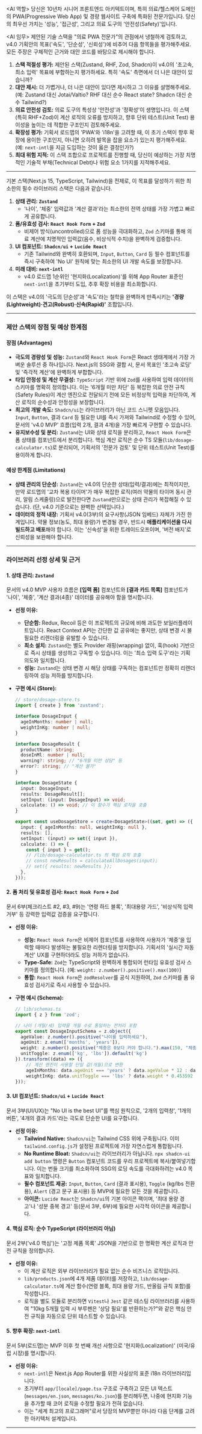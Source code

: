 <AI 역할>
당신은 10년차 시니어 프론트엔드 아키텍트이며, 특히 의료/헬스케어 도메인의 PWA(Progressive Web App) 및 경량 웹사이트 구축에 특화된 전문가입니다. 당신의 최우선 가치는 '성능', '접근성', 그리고 의료 도구의 '안전성(Safety)'입니다.

<AI 임무>
제안된 기술 스택을 "의료 PWA 전문가"의 관점에서 냉철하게 검토하고, v4.0 기획안의 목표('속도', '단순성', '신뢰성')에 비추어 다음 항목들을 평가해주세요.
모든 주장은 구체적인 근거와 대안 코드를 바탕으로 제시해야 합니다.

1.  **스택 적절성 평가:** 제안된 스택(Zustand, RHF, Zod, Shadcn)이 v4.0의 '초고속, 최소 입력' 목표에 부합하는지 평가하세요. 특히 '속도' 측면에서 더 나은 대안이 있습니까?
2.  **대안 제시:** 더 가볍거나, 더 나은 대안이 있다면 제시하고 그 이유를 설명해주세요. (예: Zustand 대신 Jotai/Valtio? RHF 대신 순수 React state? Shadcn 대신 순수 Tailwind?)
3.  **의료 안전성 검토:** 의료 도구의 특성상 '안전성'과 '정확성'이 생명입니다. 이 스택(특히 RHF+Zod)이 계산 로직의 오류를 방지하고, 향후 단위 테스트(Unit Test) 용이성을 높이는 데 적합한 구조인지 검토해주세요.
4.  **확장성 평가:** 기획서 로드맵의 'PWA'와 'i18n'을 고려할 때, 이 초기 스택이 향후 확장에 용이한 구조인지, 아니면 오히려 발목을 잡을 요소가 있는지 평가해주세요. (예: `next-intl`을 지금 도입하는 것이 옳은 결정인가?)
5.  **최대 위험 지적:** 이 스택 조합으로 프로젝트를 진행할 때, 당신이 예상하는 가장 치명적인 기술적 부채(Technical Debt)나 위험 요소 1가지를 지적해주세요.

---

기본 스택(Next.js 15, TypeScript, Tailwind)을 전제로, 이 목표를 달성하기 위한 최소한의 필수 라이브러리 스택은 다음과 같습니다.

1.  **상태 관리: `Zustand`**
      * '나이', '체중' 입력값과 '계산 결과'라는 최소한의 전역 상태를 가장 가볍고 빠르게 공유합니다.
2.  **폼/유효성 검사: `React Hook Form` + `Zod`**
      * 비제어 방식(uncontrolled)으로 폼 성능을 극대화하고, `Zod` 스키마를 통해 의료 계산에 치명적인 입력값(음수, 비상식적 수치)을 완벽하게 검증합니다.
3.  **UI 컴포넌트: `Shadcn/ui` + `Lucide React`**
      * 기존 Tailwind와 완벽히 호환되며, `Input`, `Button`, `Card` 등 필수 컴포넌트를 즉시 구축하여 'No UI' 원칙에 맞는 최소한의 UI 개발 속도를 보장합니다.
4.  **미래 대비: `next-intl`**
      * v4.0 로드맵 1순위인 '현지화(Localization)'를 위해 App Router 표준인 `next-intl`을 초기부터 도입, 추후 확장 비용을 최소화합니다.

이 스택은 v4.0의 '극도의 단순성'과 '속도'라는 철학을 완벽하게 만족시키는 **'경량(Lightweight)·견고(Robust)·신속(Rapid)'** 조합입니다.

-----

### **제안 스택의 장점 및 예상 한계점**

#### **장점 (Advantages)**

  * **극도의 경량성 및 성능:** `Zustand`와 `React Hook Form`은 React 생태계에서 가장 가벼운 솔루션 중 하나입니다. Next.js의 SSG와 결합 시, 문서 목표인 '초고속 로딩' 및 '즉각적 계산'에 완벽하게 부합합니다.
  * **타입 안정성 및 계산 무결성:** `TypeScript` 기반 위에 `Zod`를 사용하여 입력 데이터의 스키마를 명확히 정의합니다. 이는 '6개월 미만 차단' 등 복잡한 의료 안전 규칙(Safety Rules)이 계산 엔진으로 전달되기 전에 모든 비정상적 입력을 차단하여, 계산 로직의 순수성과 안정성을 보장합니다.
  * **최고의 개발 속도:** `Shadcn/ui`는 라이브러리가 아닌 코드 스니펫 모음입니다. `Input`, `Button`, 결과 `Card` 등 필요한 UI를 즉시 가져와 Tailwind로 수정할 수 있어, 문서의 'v4.0 MVP' 흐름(입력 2개, 결과 4개)을 가장 빠르게 구현할 수 있습니다.
  * **유지보수성 및 분리:** `Zustand`는 UI와 상태 로직을 분리하고, `React Hook Form`은 폼 상태를 컴포넌트에서 분리합니다. 핵심 계산 로직은 순수 TS 모듈(`lib/dosage-calculator.ts`)로 분리되어, 기획서의 '전문가 검토' 및 단위 테스트(Unit Test)를 용이하게 합니다.

#### **예상 한계점 (Limitations)**

  * **상태 관리의 단순성:** `Zustand`는 v4.0의 단순한 상태(입력/결과)에는 최적이지만, 만약 로드맵의 '교차 복용 타이머'가 매우 복잡한 로직(여러 약물의 타이머 동시 관리, 알림 스케줄링)으로 발전한다면 `Zustand`만으로는 상태 관리가 복잡해질 수 있습니다. (단, v4.0 기준으로는 완벽한 선택입니다.)
  * **데이터의 정적 내장:** 기획서 v4.0(3부)의 요구사항(JSON 임베드) 자체가 가진 한계입니다. 약물 정보(농도, 최대 용량)가 변경될 경우, 반드시 **애플리케이션을 다시 빌드하고 배포**해야 합니다. 이는 '신속성'을 위한 트레이드오프이며, '버전 배지'로 신뢰성을 보완해야 합니다.

-----

### **라이브러리 선정 상세 및 근거**

#### 1\. 상태 관리: `Zustand`

문서의 v4.0 MVP 사용자 흐름은 **[입력 폼]** 컴포넌트와 **[결과 카드 목록]** 컴포넌트가 '나이', '체중', '계산 결과(4종)' 데이터를 공유해야 함을 명시합니다.

  * **선정 이유:**

      * **단순함:** Redux, Recoil 등은 이 프로젝트의 규모에 비해 과도한 보일러플레이트입니다. React Context API는 간단한 값 공유에는 좋지만, 상태 변경 시 불필요한 리렌더링을 유발할 수 있습니다.
      * **최소 설치:** `Zustand`는 별도 Provider 래핑(wrapping) 없이, 훅(hook) 기반으로 즉시 상태를 생성하고 구독할 수 있습니다. 이는 '최소 입력 도구'라는 기획 의도와 일치합니다.
      * **성능:** `Zustand`는 상태 변경 시 해당 상태를 구독하는 컴포넌트만 정확히 리렌더링하여 성능 저하를 방지합니다.

  * **구현 예시 (Store):**

    ```typescript
    // store/dosage-store.ts
    import { create } from 'zustand';

    interface DosageInput {
      ageInMonths: number | null;
      weightInKg: number | null;
    }

    interface DosageResult {
      productName: string;
      doseInMl: number | null;
      warning?: string; // "6개월 미만 상담" 등
      error?: string; // "계산 불가"
    }

    interface DosageState {
      input: DosageInput;
      results: DosageResult[];
      setInput: (input: DosageInput) => void;
      calculate: () => void; // 이 함수가 핵심 로직을 호출
    }

    export const useDosageStore = create<DosageState>((set, get) => ({
      input: { ageInMonths: null, weightInKg: null },
      results: [],
      setInput: (input) => set({ input }),
      calculate: () => {
        const { input } = get();
        // /lib/dosage-calculator.ts 의 핵심 로직 호출
        // const newResults = calculateAllDosages(input);
        // set({ results: newResults });
      },
    }));
    ```

#### 2\. 폼 처리 및 유효성 검사: `React Hook Form` + `Zod`

문서 6부(체크리스트 \#2, \#3, \#9)는 '연령 하드 블록', '최대용량 가드', '비상식적 입력 거부' 등 강력한 입력값 검증을 요구합니다.

  * **선정 이유:**

      * **성능:** `React Hook Form`은 비제어 컴포넌트를 사용하여 사용자가 '체중'을 입력할 때마다 발생하는 불필요한 리렌더링을 방지합니다. 기획서의 '실시간 자동 계산' UX를 구현하더라도 성능 저하가 없습니다.
      * **Type-Safe:** `Zod`는 TypeScript와 완벽하게 통합되어 런타임 유효성 검사 스키마를 정의합니다. (예: `weight: z.number().positive().max(100)`)
      * **통합:** `React Hook Form`은 `zodResolver`를 공식 지원하여, `Zod` 스키마를 폼 유효성 검사기로 즉시 사용할 수 있습니다.

  * **구현 예시 (Schema):**

    ```typescript
    // lib/schemas.ts
    import { z } from 'zod';

    // 나이 (개월/세) 입력을 개월 수로 통일하는 전처리 포함
    export const DosageInputSchema = z.object({
      ageValue: z.number().positive("나이를 입력하세요"),
      ageUnit: z.enum(['months', 'years']),
      weight: z.number().positive("체중은 0보다 커야 합니다.").max(150, "체중을 다시 확인하세요."),
      unitToggle: z.enum(['kg', 'lbs']).default('kg')
    }).transform((data) => ({
        // 계산 엔진이 사용할 단일 값(개월)으로 변환
        ageInMonths: data.ageUnit === 'years' ? data.ageValue * 12 : data.ageValue,
        weightInKg: data.unitToggle === 'lbs' ? data.weight * 0.453592 : data.weight,
    }));
    ```

#### 3\. UI 컴포넌트: `Shadcn/ui` + `Lucide React`

문서 3부(UI/UX)는 "No UI is the best UI"를 핵심 원칙으로, '2개의 입력창', '1개의 버튼', '4개의 결과 카드'라는 극도로 단순한 UI를 요구합니다.

  * **선정 이유:**
      * **Tailwind Native:** `Shadcn/ui`는 Tailwind CSS 위에 구축됩니다. 이미 `tailwind.config.js`가 설정된 프로젝트에 가장 자연스럽게 통합됩니다.
      * **No Runtime Bloat:** `Shadcn/ui`는 라이브러리가 아닙니다. `npx shadcn-ui add button` 명령은 `Button` 컴포넌트 코드를 우리 프로젝트에 복사/붙여넣기합니다. 이는 번들 크기를 최소화하여 SSG의 로딩 속도를 극대화하려는 v4.0 목표와 일치합니다.
      * **필수 컴포넌트 제공:** `Input`, `Button`, `Card` (결과 표시용), `Toggle` (kg/lbs 전환용), `Alert` (경고 문구 표시용) 등 MVP에 필요한 모든 것을 제공합니다.
      * **아이콘:** `Lucide React`는 `Shadcn/ui`의 기본 아이콘 팩이며, '최대 용량 경고'나 '성분 중복 경고' 등(문서 3부, 6부)에 필요한 시각적 아이콘을 제공합니다.

#### 4\. 핵심 로직: 순수 TypeScript (라이브러리 아님)

문서 2부('v4.0 핵심')는 '고정 제품 목록' JSON을 기반으로 한 명확한 계산 로직과 안전 규칙을 정의합니다.

  * **선정 이유:**
      * 이 계산 로직은 외부 라이브러리가 필요 없는 순수 비즈니스 로직입니다.
      * `lib/products.json`에 4개 제품 데이터를 저장하고, `lib/dosage-calculator.ts`에 계산 함수(연령 블록, 최대 용량 가드, 반올림 규칙 포함)를 작성합니다.
      * 로직을 별도 모듈로 분리하면 `Vitest`나 `Jest` 같은 테스팅 라이브러리를 사용하여 "10kg 5개월 입력 시 부루펜은 '상담 필요'를 반환하는가?"와 같은 핵심 안전 규칙을 자동으로 단위 테스트할 수 있습니다.

#### 5\. 향후 확장: `next-intl`

문서 5부(로드맵)는 MVP 이후 첫 번째 개선 사항으로 '현지화(Localization)' (미국/유럽 시장)를 명시합니다.

  * **선정 이유:**
      * `next-intl`은 Next.js App Router를 위한 사실상의 표준 i18n 라이브러리입니다.
      * 초기부터 `app/[locale]/page.tsx` 구조로 구축하고 모든 UI 텍스트(`messages/en.json`, `messages/ko.json`)를 분리해두면, 나중에 현지화 기능을 추가할 때 코어 로직을 수정할 필요가 전혀 없습니다.
      * 이는 "세계 최고의 프로그래머"로서 당장의 MVP뿐만 아니라 다음 단계를 고려한 아키텍처 설계입니다.

-----



